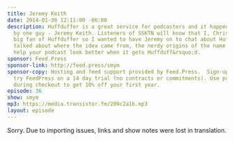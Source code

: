 ```yaml
---
title: Jeremy Keith
date: 2014-01-30 12:11:00 -06:00
description: Huffduffer is a great service for podcasters and it happens to be built
  by one guy - Jeremy Keith. Listeners of SSKTN will know that I, Chris Enns, am a
  big fan of Huffduffer so I wanted to have Jeremy on to chat about Huffduffer. We
  talked about where the idea came from, the nerdy origins of the name and ways to
  help your podcast look better when it gets Huffduff&rsquo;d.
sponsor: Feed.Press
sponsor-link: http://feed.press/smym
sponsor-copy: Hosting and feed support provided by Feed.Press.  Sign-up today and
  try FeedPress on a 14 day trial (no contracts or commitments). Use promo code "smym"
  during checkout to get 10% off your first year.
episode: 36
show: smym
mp3: https://media.transistor.fm/209c2a1b.mp3
layout: episode
---
```


Sorry. Due to importing issues, links and show notes were lost in translation.
